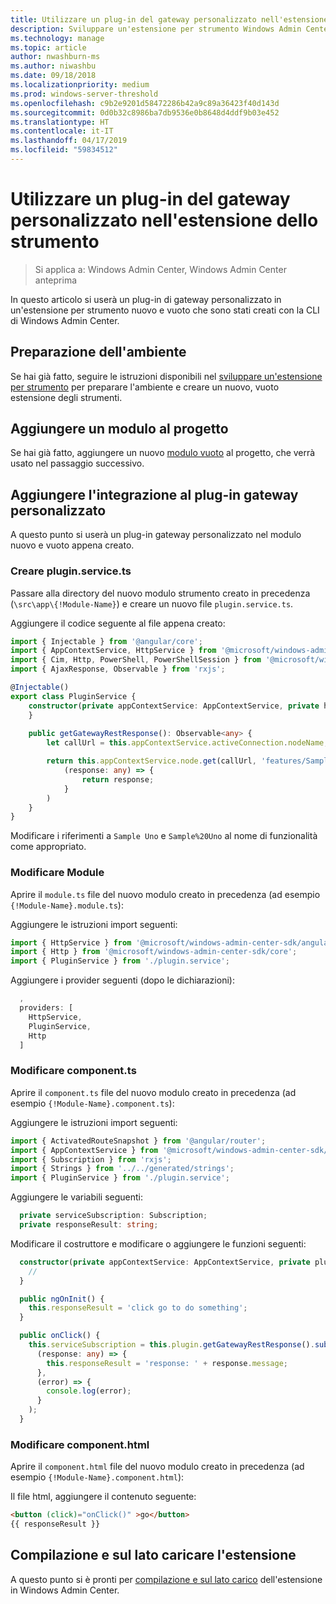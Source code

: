 ```yaml
---
title: Utilizzare un plug-in del gateway personalizzato nell'estensione dello strumento
description: Sviluppare un'estensione per strumento Windows Admin Center SDK (progetto Honolulu) - usare un plug-in gateway personalizzato nella propria estensione degli strumenti
ms.technology: manage
ms.topic: article
author: nwashburn-ms
ms.author: niwashbu
ms.date: 09/18/2018
ms.localizationpriority: medium
ms.prod: windows-server-threshold
ms.openlocfilehash: c9b2e9201d58472286b42a9c89a36423f40d143d
ms.sourcegitcommit: 0d0b32c8986ba7db9536e0b8648d4ddf9b03e452
ms.translationtype: HT
ms.contentlocale: it-IT
ms.lasthandoff: 04/17/2019
ms.locfileid: "59834512"
---
```

# <a name="use-a-custom-gateway-plugin-in-your-tool-extension"></a>Utilizzare un plug-in del gateway personalizzato nell'estensione dello strumento

>Si applica a: Windows Admin Center, Windows Admin Center anteprima

In questo articolo si userà un plug-in di gateway personalizzato in un'estensione per strumento nuovo e vuoto che sono stati creati con la CLI di Windows Admin Center.

## <a name="prepare-your-environment"></a>Preparazione dell'ambiente ##

Se hai già fatto, seguire le istruzioni disponibili nel [sviluppare un'estensione per strumento](..\develop-tool.md) per preparare l'ambiente e creare un nuovo, vuoto estensione degli strumenti.

## <a name="add-a-module-to-your-project"></a>Aggiungere un modulo al progetto ##

Se hai già fatto, aggiungere un nuovo [modulo vuoto](add-module.md) al progetto, che verrà usato nel passaggio successivo.  

## <a name="add-integration-to-custom-gateway-plugin"></a>Aggiungere l'integrazione al plug-in gateway personalizzato ##

A questo punto si userà un plug-in gateway personalizzato nel modulo nuovo e vuoto appena creato.

### <a name="create-pluginservicets"></a>Creare plugin.service.ts

Passare alla directory del nuovo modulo strumento creato in precedenza (```\src\app\{!Module-Name}```) e creare un nuovo file ```plugin.service.ts```.

Aggiungere il codice seguente al file appena creato:
``` ts
import { Injectable } from '@angular/core';
import { AppContextService, HttpService } from '@microsoft/windows-admin-center-sdk/angular';
import { Cim, Http, PowerShell, PowerShellSession } from '@microsoft/windows-admin-center-sdk/core';
import { AjaxResponse, Observable } from 'rxjs';

@Injectable()
export class PluginService {
    constructor(private appContextService: AppContextService, private http: Http) {
    }
    
    public getGatewayRestResponse(): Observable<any> {
        let callUrl = this.appContextService.activeConnection.nodeName;

        return this.appContextService.node.get(callUrl, 'features/Sample%20Uno').map(
            (response: any) => {
                return response;
            }
        )
    }
}
```

Modificare i riferimenti a ```Sample Uno``` e ```Sample%20Uno``` al nome di funzionalità come appropriato.

### <a name="modify-modulets"></a>Modificare Module

Aprire il ```module.ts``` file del nuovo modulo creato in precedenza (ad esempio ```{!Module-Name}.module.ts```):

Aggiungere le istruzioni import seguenti:

``` ts
import { HttpService } from '@microsoft/windows-admin-center-sdk/angular';
import { Http } from '@microsoft/windows-admin-center-sdk/core';
import { PluginService } from './plugin.service';
```

Aggiungere i provider seguenti (dopo le dichiarazioni):

``` ts
  ,
  providers: [
    HttpService,
    PluginService,
    Http
  ]
```

### <a name="modify-componentts"></a>Modificare component.ts

Aprire il ```component.ts``` file del nuovo modulo creato in precedenza (ad esempio ```{!Module-Name}.component.ts```):

Aggiungere le istruzioni import seguenti:

``` ts
import { ActivatedRouteSnapshot } from '@angular/router';
import { AppContextService } from '@microsoft/windows-admin-center-sdk/angular';
import { Subscription } from 'rxjs';
import { Strings } from '../../generated/strings';
import { PluginService } from './plugin.service';
```

Aggiungere le variabili seguenti:

``` ts
  private serviceSubscription: Subscription;
  private responseResult: string;
```

Modificare il costruttore e modificare o aggiungere le funzioni seguenti:

``` ts
  constructor(private appContextService: AppContextService, private plugin: PluginService) {
    //
  }

  public ngOnInit() {
    this.responseResult = 'click go to do something';
  }

  public onClick() {
    this.serviceSubscription = this.plugin.getGatewayRestResponse().subscribe(
      (response: any) => {
        this.responseResult = 'response: ' + response.message;
      },
      (error) => {
        console.log(error);
      }
    );
  }
```

### <a name="modify-componenthtml"></a>Modificare component.html ###

Aprire il ```component.html``` file del nuovo modulo creato in precedenza (ad esempio ```{!Module-Name}.component.html```):

Il file html, aggiungere il contenuto seguente:
``` html
<button (click)="onClick()" >go</button>
{{ responseResult }}
```

## <a name="build-and-side-load-your-extension"></a>Compilazione e sul lato caricare l'estensione

A questo punto si è pronti per [compilazione e sul lato carico](..\develop-tool.md#build-and-side-load-your-extension) dell'estensione in Windows Admin Center.
